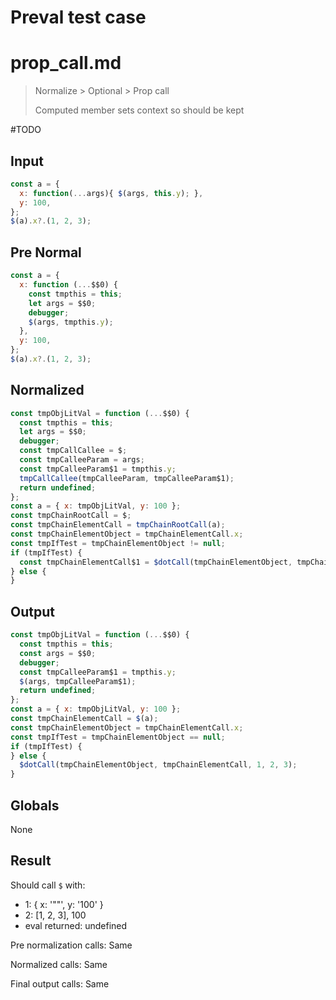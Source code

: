 # Preval test case

# prop_call.md

> Normalize > Optional > Prop call
>
> Computed member sets context so should be kept

#TODO

## Input

`````js filename=intro
const a = {
  x: function(...args){ $(args, this.y); },
  y: 100,
};
$(a).x?.(1, 2, 3);
`````

## Pre Normal

`````js filename=intro
const a = {
  x: function (...$$0) {
    const tmpthis = this;
    let args = $$0;
    debugger;
    $(args, tmpthis.y);
  },
  y: 100,
};
$(a).x?.(1, 2, 3);
`````

## Normalized

`````js filename=intro
const tmpObjLitVal = function (...$$0) {
  const tmpthis = this;
  let args = $$0;
  debugger;
  const tmpCallCallee = $;
  const tmpCalleeParam = args;
  const tmpCalleeParam$1 = tmpthis.y;
  tmpCallCallee(tmpCalleeParam, tmpCalleeParam$1);
  return undefined;
};
const a = { x: tmpObjLitVal, y: 100 };
const tmpChainRootCall = $;
const tmpChainElementCall = tmpChainRootCall(a);
const tmpChainElementObject = tmpChainElementCall.x;
const tmpIfTest = tmpChainElementObject != null;
if (tmpIfTest) {
  const tmpChainElementCall$1 = $dotCall(tmpChainElementObject, tmpChainElementCall, 1, 2, 3);
} else {
}
`````

## Output

`````js filename=intro
const tmpObjLitVal = function (...$$0) {
  const tmpthis = this;
  const args = $$0;
  debugger;
  const tmpCalleeParam$1 = tmpthis.y;
  $(args, tmpCalleeParam$1);
  return undefined;
};
const a = { x: tmpObjLitVal, y: 100 };
const tmpChainElementCall = $(a);
const tmpChainElementObject = tmpChainElementCall.x;
const tmpIfTest = tmpChainElementObject == null;
if (tmpIfTest) {
} else {
  $dotCall(tmpChainElementObject, tmpChainElementCall, 1, 2, 3);
}
`````

## Globals

None

## Result

Should call `$` with:
 - 1: { x: '"<function>"', y: '100' }
 - 2: [1, 2, 3], 100
 - eval returned: undefined

Pre normalization calls: Same

Normalized calls: Same

Final output calls: Same
